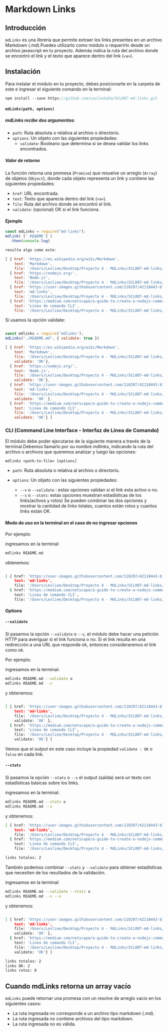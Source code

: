# Markdown Links

## Introducción 

`mdLinks` es una libreria que permite extraer los links presentes en un archivo Markdown (.md).Puedes utilizarlo como módulo o requerirlo desde un archivo javascript en tu proyecto. Además indica la ruta del archivo donde se encontró el link y el texto que aparece dentro del link (`<a>`).

## Instalación 

Para instalar el módulo en tu proyecto, debes posicionarte en la carpeta de este e ingresar el siguiente comando en la terminal:

```js
npm install --save https://github.com/LeslieSaVa/SCL007-md-links.git
```
#### `mdLinks(path, options)`

##### mdLinks recibe dos argumentos: 

- `path`: Ruta absoluta o relativa al archivo o directorio. 
- `options`: Un objeto con las siguientes propiedades:
  * `validate`: Booleano que determina si se desea validar los links encontrados.

##### Valor de retorno

La función retorna una promesa (`Promise`) que resuelve  un arreglo
(`Array`) de objetos (`Object`), donde cada objeto representa un link y contiene las siguientes propiedades:

- `href`: URL encontrada.
- `text`: Texto que aparecía dentro del link (`<a>`).
- `file`: Ruta del archivo donde se encontró el link.
- `validate`: (opcional) OK si el link funciona.

#### Ejemplo

```js
const mdLinks = require("md-links");
mdlink( ['.README'] )
  .then(console.log)

resulta algo como esto:

[ { href: 'https://es.wikipedia.org/wiki/Markdown',
    text: 'Markdown',
    file: '/Users/Lesliee/Desktop/Proyecto 4 - MdLinks/SCL007-md-links/README.md' },
  { href: 'https://nodejs.org/',
    text: 'Node.js',
    file: '/Users/Lesliee/Desktop/Proyecto 4 - MdLinks/SCL007-md-links/README.md' },
  { href: 'https://user-images.githubusercontent.com/110297/42118443-b7a5f1f0-7bc8-11e8-96ad-9cc5593715a6.jpg',
    text: 'md-links',
    file: '/Users/Lesliee/Desktop/Proyecto 4 - MdLinks/SCL007-md-links/README.md' },
  { href: 'https://medium.com/netscape/a-guide-to-create-a-nodejs-command-line-package-c2166ad0452e',
    text: 'Linea de comando CLI',
    file: '/Users/Lesliee/Desktop/Proyecto 4 - MdLinks/SCL007-md-links/README.md' } ]  
```
Si usamos la opción validate:

```js

const mdlinks = require('mdlinks');
mdLinks("./README.md", { validate: true })

[ { href: 'https://es.wikipedia.org/wiki/Markdown',
    text: 'Markdown',
    file: '/Users/Lesliee/Desktop/Proyecto 4 - MdLinks/SCL007-md-links/README.md', 
    validate: 'OK'},
  { href: 'https://nodejs.org/',
    text: 'Node.js',
    file: '/Users/Lesliee/Desktop/Proyecto 4 - MdLinks/SCL007-md-links/README.md', 
    validate: 'OK'},
  { href: 'https://user-images.githubusercontent.com/110297/42118443-b7a5f1f0-7bc8-11e8-96ad-9cc5593715a6.jpg',
    text: 'md-links',
    file: '/Users/Lesliee/Desktop/Proyecto 4 - MdLinks/SCL007-md-links/README.md',
    validate: 'OK' },
  { href: 'https://medium.com/netscape/a-guide-to-create-a-nodejs-command-line-package-c2166ad0452e',
    text: 'Linea de comando CLI',
    file: '/Users/Lesliee/Desktop/Proyecto 4 - MdLinks/SCL007-md-links/README.md',
    validate: 'OK'} ]  
```

### CLI (Command Line Interface - Interfaz de Línea de Comando)

El módulo debe poder ejecutarse de la siguiente manera a través de la terminal.Debemos llamarlo por su nombre mdlinks, indicando la ruta del archivo o archivos que queremos analizar y luego las opciones:

`mdlinks <path-to-file> [options]`

- `path`: Ruta absoluta o relativa al archivo o directorio. 

- `options`: Un objeto con las siguientes propiedades:
  * `--v` o `--validate` : estas opciones validan si el link esta activo o no.
  * `--s` o `--stats`: estas opciones muestran estadísticas de los links(activos y rotos) Se pueden combinar las dos opciones y mostrar la cantidad de links totales, cuantos están rotos y cuantos links están OK.

#### Modo de uso en la terminal en el caso de no ingresar opciones

Por ejemplo:

ingresamos en la terminal:

```sh
mdlinks README.md
```
obtenemos:

```sh

[ { href: 'https://user-images.githubusercontent.com/110297/42118443-b7a5f1f0-7bc8-11e8-96ad-9cc5593715a6.jpg',
    text: 'md-links',
    file: '/Users/Lesliee/Desktop/Proyecto 4 - MdLinks/SCL007-md-links/README.md' },
  { href: 'https://medium.com/netscape/a-guide-to-create-a-nodejs-command-line-package-c2166ad0452e',
    text: 'Linea de comando CLI',
    file: '/Users/Lesliee/Desktop/Proyecto 4 - MdLinks/SCL007-md-links/README.md'} ] 
```

#### Options

##### `--validate`

Si pasamos la opción `--validate` o `--v`, el módulo debe hacer una petición HTTP para averiguar si el link funciona o no. Si el link resulta en una redirección a una URL que responde ok, entonces consideraremos el link como ok.

Por ejemplo:

ingresamos en la terminal:

```sh
mdlinks README.md --validate o 
mdlinks README.md --v 
```
y obtenemos: 

```sh

[ { href: 'https://user-images.githubusercontent.com/110297/42118443-b7a5f1f0-7bc8-11e8-96ad-9cc5593715a6.jpg',
    text: 'md-links',
    file: '/Users/Lesliee/Desktop/Proyecto 4 - MdLinks/SCL007-md-links/README.md',
    validate: 'OK' },
  { href: 'https://medium.com/netscape/a-guide-to-create-a-nodejs-command-line-package-c2166ad0452e',
    text: 'Linea de comando CLI',
    file: '/Users/Lesliee/Desktop/Proyecto 4 - MdLinks/SCL007-md-links/README.md',
    validate: 'OK'} ] 
```

Vemos que el _output_ en este caso incluye la propiedad `validate : OK` o `false` en cada link.

##### `--stats`

Si pasamos la opción `--stats` o `--s` el output (salida) será un texto con estadísticas básicas sobre los links.

ingresamos en la terminal:

```sh
mdlinks README.md --stats o 
mdlinks README.md --s 
```
y obtenemos:

```sh
[ { href: 'https://user-images.githubusercontent.com/110297/42118443-b7a5f1f0-7bc8-11e8-96ad-9cc5593715a6.jpg',
    text: 'md-links',
    file: '/Users/Lesliee/Desktop/Proyecto 4 - MdLinks/SCL007-md-links/README.md' },
  { href: 'https://medium.com/netscape/a-guide-to-create-a-nodejs-command-line-package-c2166ad0452e',
    text: 'Linea de comando CLI',
    file: '/Users/Lesliee/Desktop/Proyecto 4 - MdLinks/SCL007-md-links/README.md' } ] 

links totales: 2
```

También podemos combinar `--stats` y `--validate` para obtener estadísticas que necesiten de los resultados de la validación.

ingresamos en la terminal:

```sh
mdlinks README.md --validate --stats o 
mdlinks README.md --v --s
```
y obtenemos:

```sh

[ { href: 'https://user-images.githubusercontent.com/110297/42118443-b7a5f1f0-7bc8-11e8-96ad-9cc5593715a6.jpg',
    text: 'md-links',
    file: '/Users/Lesliee/Desktop/Proyecto 4 - MdLinks/SCL007-md-links/README.md',
    validate: 'OK' },
  { href: 'https://medium.com/netscape/a-guide-to-create-a-nodejs-command-line-package-c2166ad0452e',
    text: 'Linea de comando CLI',
    file: '/Users/Lesliee/Desktop/Proyecto 4 - MdLinks/SCL007-md-links/README.md',
    validate: 'OK'} ] 

links totales: 2
links OK: 2
links rotos: 0

```

## Cuando mdLinks retorna un array vacío 

`mdLinks` puede retornar una promesa con un resolve de arreglo vacio en los siguientes casos:

- La ruta ingresada no corresponde a un archivo tipo markdown (.md).
- La ruta ingresada no contiene archivos del tipo markdown.
- La ruta ingresada no es válida.


 








